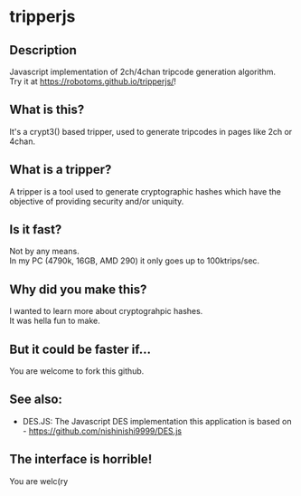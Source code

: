 # tripperjs

## Description
Javascript implementation of 2ch/4chan tripcode generation algorithm.<br>
Try it at https://robotoms.github.io/tripperjs/!

## What is this?
It's a crypt3() based tripper, used to generate tripcodes in pages like 2ch or 4chan.

## What is a tripper?
A tripper is a tool used to generate cryptographic hashes which have the objective of providing security and/or uniquity.

## Is it fast?
Not by any means.<br>
In my PC (4790k, 16GB, AMD 290) it only goes up to 100ktrips/sec.

## Why did you make this?
I wanted to learn more about cryptograhpic hashes.<br>
It was hella fun to make.

## But it could be faster if...
You are welcome to fork this github.

## See also:
- DES.JS: The Javascript DES implementation this application is based on - https://github.com/nishinishi9999/DES.js

## The interface is horrible!
You are welc(ry
